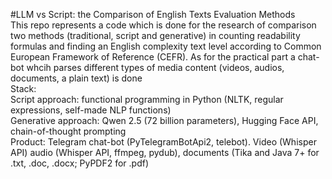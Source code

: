 #LLM vs Script: the Comparison of English Texts Evaluation Methods	
This repo represents a code which is done for the research of comparison two methods (traditional, script and generative) in counting readability formulas and finding an English complexity text level according to Common European Framework of Reference (CEFR). As for the practical part a chat-bot whcih parses different types of media content (videos, audios, documents, a plain text) is done	
Stack: 	
  Script approach: functional programming in Python (NLTK, regular expressions, self-made NLP functions) 	
  Generative approach: Qwen 2.5 (72 billion parameters), Hugging Face API, chain-of-thought prompting	
  Product: Telegram chat-bot (PyTelegramBotApi2, telebot). Video (Whisper API) audio (Whisper API, ffmpeg, pydub), documents (Tika and Java 7+ for .txt, .doc, .docx; PyPDF2 for .pdf)	
